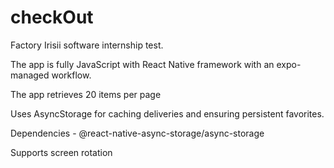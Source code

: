 # checkOut
Factory Irisii software internship test.

The app is fully JavaScript with React Native framework with an expo-managed workflow.

The app retrieves 20 items per page

Uses AsyncStorage for caching deliveries and ensuring persistent favorites.

Dependencies - @react-native-async-storage/async-storage

Supports screen rotation
